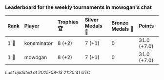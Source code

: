 ### Leaderboard for the weekly tournaments in mowogan's chat

| Rank  | Player      | Trophies 🏆 | Silver Medals 🥈 | Bronze Medals 🥉 | Points      |
|:------|:------------|:------------|:-----------------|:-----------------|:------------|
| 1 🥇  | konsminator | 8 (+2)      | 7 (+1)           | 0                | 31.0 (+7.0) |
| 1 🥇  | mowogan     | 8 (+2)      | 7 (+1)           | 0                | 31.0 (+7.0) |

_Last updated at 2025-08-13 21:20:41 UTC_